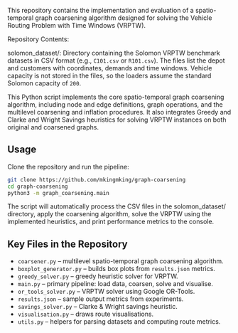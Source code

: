 This repository contains the implementation and evaluation of a spatio-temporal graph coarsening algorithm designed for solving the Vehicle Routing Problem with Time Windows (VRPTW).

Repository Contents:

solomon_dataset/: Directory containing the Solomon VRPTW benchmark datasets in CSV format (e.g., ``C101.csv`` or ``R101.csv``).  The files list the depot and customers with coordinates, demands and time windows.  Vehicle capacity is not stored in the files, so the loaders assume the standard Solomon capacity of ``200``.

This Python script implements the core spatio-temporal graph coarsening algorithm, including node and edge definitions, graph operations, and the multilevel coarsening and inflation procedures. It also integrates Greedy and Clarke and Wright Savings heuristics for solving VRPTW instances on both original and coarsened graphs.




## Usage

Clone the repository and run the pipeline:

```bash
git clone https://github.com/mkingmking/graph-coarsening
cd graph-coarsening
python3 -m graph_coarsening.main
```

The script will automatically process the CSV files in the solomon_dataset/ directory, apply the coarsening algorithm, solve the VRPTW using the implemented heuristics, and print performance metrics to the console.





## Key Files in the Repository



- `coarsener.py` – multilevel spatio-temporal graph coarsening algorithm.
- `boxplot_generator.py` – builds box plots from `results.json` metrics.
- `greedy_solver.py` – greedy heuristic solver for VRPTW.
- `main.py` – primary pipeline: load data, coarsen, solve and visualise.
- `or_tools_solver.py` – VRPTW solver using Google OR-Tools.
- `results.json` – sample output metrics from experiments.
- `savings_solver.py` – Clarke & Wright savings heuristic.
- `visualisation.py` – draws route visualisations.
-  `utils.py` – helpers for parsing datasets and computing route metrics.












